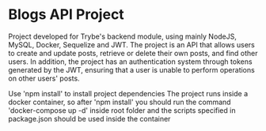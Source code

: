 # Blogs API Project 

Project developed for Trybe's backend module, using mainly NodeJS, MySQL, Docker, Sequelize and JWT. The project is an API that allows users to create and update posts, retrieve or delete their own posts, and find other users. In addition, the project has an authentication system through tokens generated by the JWT, ensuring that a user is unable to perform operations on other users' posts.

Use 'npm install' to install project dependencies
The project runs inside a docker container, so after 'npm install' you should run the command 'docker-compose up -d' inside root folder and the scripts specified in package.json should be used inside the container 
